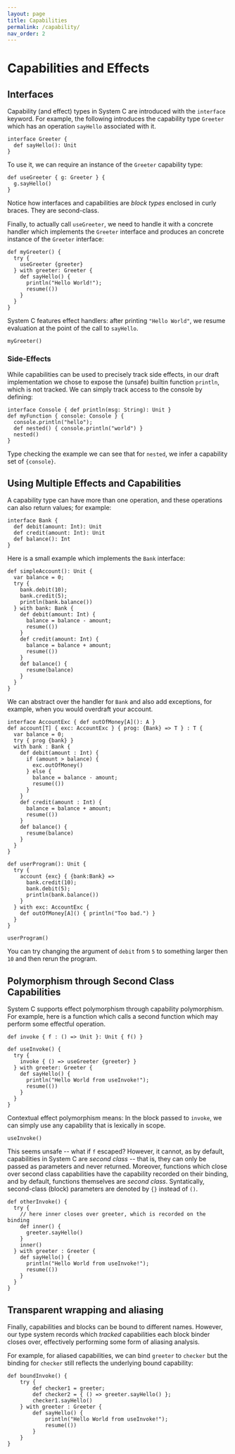 ```yaml
---
layout: page
title: Capabilities
permalink: /capability/
nav_order: 2
---
```


# Capabilities and Effects

## Interfaces
Capability (and effect) types in System C are introduced with the `interface`
keyword.  For example, the following introduces the capability type `Greeter`
which has an operation `sayHello` associated with it.
```effekt
interface Greeter {
  def sayHello(): Unit
}
```

To use it, we can require an instance of the `Greeter` capability type:
```effekt
def useGreeter { g: Greeter } {
  g.sayHello()
}
```
Notice how interfaces and capabilities are _block types_ enclosed in curly braces. They are second-class.

Finally, to actually call `useGreeter`, we need to handle it with
a concrete handler which implements the `Greeter` interface and produces
an concrete instance of the `Greeter` interface:
```effekt
def myGreeter() {
  try {
    useGreeter {greeter}
  } with greeter: Greeter {
    def sayHello() {
      println("Hello World!");
      resume(())
    }
  }
}
```
System C features effect handlers:
after printing `"Hello World"`, we resume evaluation at the point of the call to `sayHello`.

```effekt:repl
myGreeter()
```

### Side-Effects
While capabilities can be used to precisely track side effects, in our draft implementation we chose to expose the (unsafe) builtin function `println`, which is not tracked. We can simply track access to the console by defining:
```effekt
interface Console { def println(msg: String): Unit }
def myFunction { console: Console } {
  console.println("hello");
  def nested() { console.println("world") }
  nested()
}
```
Type checking the example we can see that for `nested`, we infer a capability set of `{console}`.

## Using Multiple Effects and Capabilities
A capability type can have more than one operation, and these
operations can also return values; for example:
```effekt
interface Bank {
  def debit(amount: Int): Unit
  def credit(amount: Int): Unit
  def balance(): Int
}
```

Here is a small example which implements the `Bank` interface:
```effekt
def simpleAccount(): Unit {
  var balance = 0;
  try {
    bank.debit(10);
    bank.credit(5);
    println(bank.balance())
  } with bank: Bank {
    def debit(amount: Int) {
      balance = balance - amount;
      resume(())
    }
    def credit(amount: Int) {
      balance = balance + amount;
      resume(())
    }
    def balance() {
      resume(balance)
    }
  }
}
```

We can abstract over the handler for `Bank` and also add exceptions, for example,
when you would overdraft your account.

```effekt
interface AccountExc { def outOfMoney[A](): A }
def account[T] { exc: AccountExc } { prog: {Bank} => T } : T {
  var balance = 0;
  try { prog {bank} }
  with bank : Bank {
    def debit(amount : Int) {
      if (amount > balance) {
        exc.outOfMoney()
      } else {
        balance = balance - amount;
        resume(())
      }
    }
    def credit(amount : Int) {
      balance = balance + amount;
      resume(())
    }
    def balance() {
      resume(balance)
    }
  }
}

def userProgram(): Unit {
  try {
    account {exc} { {bank:Bank} =>
      bank.credit(10);
      bank.debit(5);
      println(bank.balance())
    }
  } with exc: AccountExc {
    def outOfMoney[A]() { println("Too bad.") }
  }
}
```
```effekt:repl
userProgram()
```

You can try changing the argument of `debit` from `5` to something larger then `10` and then rerun the program.

## Polymorphism through Second Class Capabilities
System C supports effect polymorphism through capability polymorphism.  For example,
here is a function which calls a second function which may perform some effectful operation.
```effekt
def invoke { f : () => Unit }: Unit { f() }

def useInvoke() {
  try {
    invoke { () => useGreeter {greeter} }
  } with greeter: Greeter {
    def sayHello() {
      println("Hello World from useInvoke!");
      resume(())
    }
  }
}
```

Contextual effect polymorphism means: In the block passed to `invoke`, we can simply use any capability that is lexically in scope.

```effekt:repl
useInvoke()
```

This seems unsafe -- what if `f` escaped?  However, it cannot, as by default, capabilities in
System C are _second class_ -- that is, they can only be passed as parameters and never returned.
Moreover, functions which close over second class capabilities have the capability recorded on their
binding, and by default, functions themselves are _second class_.
Syntatically, second-class (block) parameters are denoted by `{}` instead
of `()`.

```effekt
def otherInvoke() {
  try {
    // here inner closes over greeter, which is recorded on the binding
    def inner() {
      greeter.sayHello()
    }
    inner()
  } with greeter : Greeter {
    def sayHello() {
      println("Hello World from useInvoke!");
      resume(())
    }
  }
}

```

## Transparent wrapping and aliasing
Finally, capabilities and blocks can be bound to different names. However, our type system records which _tracked_ capabilities each block binder closes over, effectively performing some form of aliasing analysis.

For example, for aliased capabilities, we can bind `greeter` to `checker` but the
binding for `checker` still reflects the underlying bound capability:
```effekt
def boundInvoke() {
    try {
        def checker1 = greeter;
        def checker2 = { () => greeter.sayHello() };
        checker1.sayHello()
    } with greeter : Greeter {
        def sayHello() {
            println("Hello World from useInvoke!");
            resume(())
        }
    }
}
```
